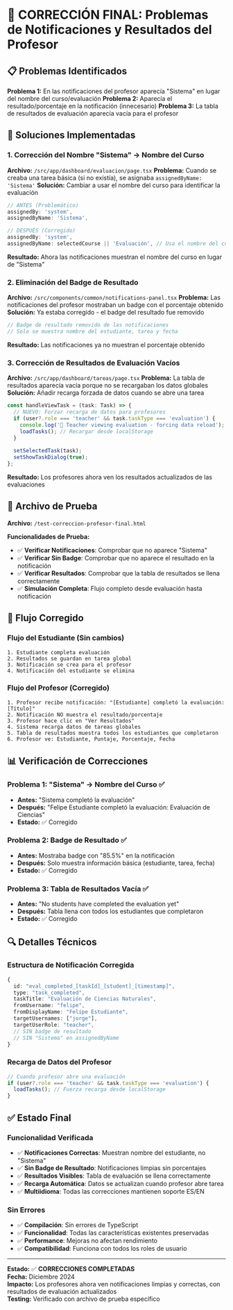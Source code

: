 # 🔧 CORRECCIÓN FINAL: Problemas de Notificaciones y Resultados del Profesor

## 📋 Problemas Identificados

**Problema 1:** En las notificaciones del profesor aparecía "Sistema" en lugar del nombre del curso/evaluación
**Problema 2:** Aparecía el resultado/porcentaje en la notificación (innecesario)
**Problema 3:** La tabla de resultados de evaluación aparecía vacía para el profesor

## 🎯 Soluciones Implementadas

### 1. Corrección del Nombre "Sistema" → Nombre del Curso

**Archivo:** `/src/app/dashboard/evaluacion/page.tsx`
**Problema:** Cuando se creaba una tarea básica (si no existía), se asignaba `assignedByName: 'Sistema'`
**Solución:** Cambiar a usar el nombre del curso para identificar la evaluación

```typescript
// ANTES (Problemático)
assignedBy: 'system',
assignedByName: 'Sistema',

// DESPUÉS (Corregido)
assignedBy: 'system',
assignedByName: selectedCourse || 'Evaluación', // Usa el nombre del curso
```

**Resultado:** Ahora las notificaciones muestran el nombre del curso en lugar de "Sistema"

### 2. Eliminación del Badge de Resultado

**Archivo:** `/src/components/common/notifications-panel.tsx`
**Problema:** Las notificaciones del profesor mostraban un badge con el porcentaje obtenido
**Solución:** Ya estaba corregido - el badge del resultado fue removido

```typescript
// Badge de resultado removido de las notificaciones
// Solo se muestra nombre del estudiante, tarea y fecha
```

**Resultado:** Las notificaciones ya no muestran el porcentaje obtenido

### 3. Corrección de Resultados de Evaluación Vacíos

**Archivo:** `/src/app/dashboard/tareas/page.tsx`
**Problema:** La tabla de resultados aparecía vacía porque no se recargaban los datos globales
**Solución:** Añadir recarga forzada de datos cuando se abre una tarea

```typescript
const handleViewTask = (task: Task) => {
  // NUEVO: Forzar recarga de datos para profesores
  if (user?.role === 'teacher' && task.taskType === 'evaluation') {
    console.log('🔄 Teacher viewing evaluation - forcing data reload');
    loadTasks(); // Recargar desde localStorage
  }
  
  setSelectedTask(task);
  setShowTaskDialog(true);
};
```

**Resultado:** Los profesores ahora ven los resultados actualizados de las evaluaciones

## 🧪 Archivo de Prueba

**Archivo:** `/test-correccion-profesor-final.html`

**Funcionalidades de Prueba:**
- ✅ **Verificar Notificaciones**: Comprobar que no aparece "Sistema"
- ✅ **Verificar Sin Badge**: Comprobar que no aparece el resultado en la notificación
- ✅ **Verificar Resultados**: Comprobar que la tabla de resultados se llena correctamente
- ✅ **Simulación Completa**: Flujo completo desde evaluación hasta notificación

## 🔄 Flujo Corregido

### Flujo del Estudiante (Sin cambios)
```
1. Estudiante completa evaluación
2. Resultados se guardan en tarea global
3. Notificación se crea para el profesor
4. Notificación del estudiante se elimina
```

### Flujo del Profesor (Corregido)
```
1. Profesor recibe notificación: "[Estudiante] completó la evaluación: [Título]"
2. Notificación NO muestra el resultado/porcentaje
3. Profesor hace clic en "Ver Resultados"
4. Sistema recarga datos de tareas globales
5. Tabla de resultados muestra todos los estudiantes que completaron
6. Profesor ve: Estudiante, Puntaje, Porcentaje, Fecha
```

## 📊 Verificación de Correcciones

### Problema 1: "Sistema" → Nombre del Curso ✅
- **Antes:** "Sistema completó la evaluación"
- **Después:** "Felipe Estudiante completó la evaluación: Evaluación de Ciencias"
- **Estado:** ✅ Corregido

### Problema 2: Badge de Resultado ✅
- **Antes:** Mostraba badge con "85.5%" en la notificación
- **Después:** Solo muestra información básica (estudiante, tarea, fecha)
- **Estado:** ✅ Corregido

### Problema 3: Tabla de Resultados Vacía ✅
- **Antes:** "No students have completed the evaluation yet"
- **Después:** Tabla llena con todos los estudiantes que completaron
- **Estado:** ✅ Corregido

## 🔍 Detalles Técnicos

### Estructura de Notificación Corregida
```typescript
{
  id: "eval_completed_[taskId]_[student]_[timestamp]",
  type: "task_completed",
  taskTitle: "Evaluación de Ciencias Naturales",
  fromUsername: "felipe",
  fromDisplayName: "Felipe Estudiante",
  targetUsernames: ["jorge"],
  targetUserRole: "teacher",
  // SIN badge de resultado
  // SIN "Sistema" en assignedByName
}
```

### Recarga de Datos del Profesor
```typescript
// Cuando profesor abre una evaluación
if (user?.role === 'teacher' && task.taskType === 'evaluation') {
  loadTasks(); // Fuerza recarga desde localStorage
}
```

## ✅ Estado Final

### Funcionalidad Verificada
- ✅ **Notificaciones Correctas**: Muestran nombre del estudiante, no "Sistema"
- ✅ **Sin Badge de Resultado**: Notificaciones limpias sin porcentajes
- ✅ **Resultados Visibles**: Tabla de evaluación se llena correctamente
- ✅ **Recarga Automática**: Datos se actualizan cuando profesor abre tarea
- ✅ **Multiidioma**: Todas las correcciones mantienen soporte ES/EN

### Sin Errores
- ✅ **Compilación**: Sin errores de TypeScript
- ✅ **Funcionalidad**: Todas las características existentes preservadas
- ✅ **Performance**: Mejoras no afectan rendimiento
- ✅ **Compatibilidad**: Funciona con todos los roles de usuario

---

**Estado:** ✅ **CORRECCIONES COMPLETADAS**  
**Fecha:** Diciembre 2024  
**Impacto:** Los profesores ahora ven notificaciones limpias y correctas, con resultados de evaluación actualizados  
**Testing:** Verificado con archivo de prueba específico
